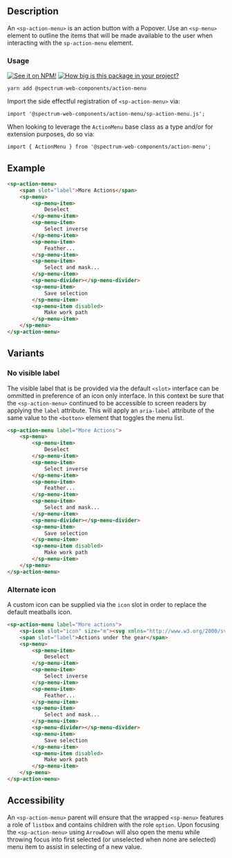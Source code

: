 ## Description

An `<sp-action-menu>` is an action button with a Popover. Use an `<sp-menu>` element to outline the items that will be made available to the user when interacting with the `sp-action-menu` element.

### Usage

[![See it on NPM!](https://img.shields.io/npm/v/@spectrum-web-components/action-menu?style=for-the-badge)](https://www.npmjs.com/package/@spectrum-web-components/action-menu)
[![How big is this package in your project?](https://img.shields.io/bundlephobia/minzip/@spectrum-web-components/action-menu?style=for-the-badge)](https://bundlephobia.com/result?p=@spectrum-web-components/action-menu)

```
yarn add @spectrum-web-components/action-menu
```

Import the side effectful registration of `<sp-action-menu>` via:

```
import '@spectrum-web-components/action-menu/sp-action-menu.js';
```

When looking to leverage the `ActionMenu` base class as a type and/or for extension purposes, do so via:

```
import { ActionMenu } from '@spectrum-web-components/action-menu';
```

## Example

<!-- prettier-ignore -->
```html
<sp-action-menu>
    <span slot="label">More Actions</span>
    <sp-menu>
        <sp-menu-item>
            Deselect
        </sp-menu-item>
        <sp-menu-item>
            Select inverse
        </sp-menu-item>
        <sp-menu-item>
            Feather...
        </sp-menu-item>
        <sp-menu-item>
            Select and mask...
        </sp-menu-item>
        <sp-menu-divider></sp-menu-divider>
        <sp-menu-item>
            Save selection
        </sp-menu-item>
        <sp-menu-item disabled>
            Make work path
        </sp-menu-item>
    </sp-menu>
</sp-action-menu>
```

## Variants

### No visible label

The visible label that is be provided via the default `<slot>` interface can be ommitted in preference of an icon only interface. In this context be sure that the `<sp-action-menu>` continued to be accessible to screen readers by applying the `label` attribute. This will apply an `aria-label` attribute of the same value to the `<botton>` element that toggles the menu list.

<!-- prettier-ignore -->
```html
<sp-action-menu label="More Actions">
    <sp-menu>
        <sp-menu-item>
            Deselect
        </sp-menu-item>
        <sp-menu-item>
            Select inverse
        </sp-menu-item>
        <sp-menu-item>
            Feather...
        </sp-menu-item>
        <sp-menu-item>
            Select and mask...
        </sp-menu-item>
        <sp-menu-divider></sp-menu-divider>
        <sp-menu-item>
            Save selection
        </sp-menu-item>
        <sp-menu-item disabled>
            Make work path
        </sp-menu-item>
    </sp-menu>
</sp-action-menu>
```

### Alternate icon

A custom icon can be supplied via the `icon` slot in order to replace the default meatballs icon.

<sp-icons-medium></sp-icons-medium>

<!-- prettier-ignore -->
```html
<sp-action-menu label="More actions">
    <sp-icon slot="icon" size="m"><svg xmlns="http://www.w3.org/2000/svg" height="18" viewBox="0 0 18 18" width="18"><rect id="Canvas" fill="#ff13dc" opacity="0" width="18" height="18" /><path class="a" d="M16.45,7.8965H14.8945a5.97644,5.97644,0,0,0-.921-2.2535L15.076,4.54a.55.55,0,0,0,.00219-.77781L15.076,3.76l-.8365-.836a.55.55,0,0,0-.77781-.00219L13.4595,2.924,12.357,4.0265a5.96235,5.96235,0,0,0-2.2535-.9205V1.55a.55.55,0,0,0-.55-.55H8.45a.55.55,0,0,0-.55.55V3.106a5.96235,5.96235,0,0,0-2.2535.9205l-1.1-1.1025a.55.55,0,0,0-.77781-.00219L3.7665,2.924,2.924,3.76a.55.55,0,0,0-.00219.77781L2.924,4.54,4.0265,5.643a5.97644,5.97644,0,0,0-.921,2.2535H1.55a.55.55,0,0,0-.55.55V9.55a.55.55,0,0,0,.55.55H3.1055a5.967,5.967,0,0,0,.921,2.2535L2.924,13.4595a.55.55,0,0,0-.00219.77782l.00219.00218.8365.8365a.55.55,0,0,0,.77781.00219L4.5405,15.076,5.643,13.9735a5.96235,5.96235,0,0,0,2.2535.9205V16.45a.55.55,0,0,0,.55.55H9.55a.55.55,0,0,0,.55-.55V14.894a5.96235,5.96235,0,0,0,2.2535-.9205L13.456,15.076a.55.55,0,0,0,.77782.00219L14.236,15.076l.8365-.8365a.55.55,0,0,0,.00219-.77781l-.00219-.00219L13.97,12.357a5.967,5.967,0,0,0,.921-2.2535H16.45a.55.55,0,0,0,.55-.55V8.45a.55.55,0,0,0-.54649-.55349ZM11.207,9A2.207,2.207,0,1,1,9,6.793H9A2.207,2.207,0,0,1,11.207,9Z" /></svg></sp-icon>
    <span slot="label">Actions under the gear</span>
    <sp-menu>
        <sp-menu-item>
            Deselect
        </sp-menu-item>
        <sp-menu-item>
            Select inverse
        </sp-menu-item>
        <sp-menu-item>
            Feather...
        </sp-menu-item>
        <sp-menu-item>
            Select and mask...
        </sp-menu-item>
        <sp-menu-divider></sp-menu-divider>
        <sp-menu-item>
            Save selection
        </sp-menu-item>
        <sp-menu-item disabled>
            Make work path
        </sp-menu-item>
    </sp-menu>
</sp-action-menu>
```

## Accessibility

An `<sp-action-menu>` parent will ensure that the wrapped `<sp-menu>` features a role of `listbox` and contains children with the role `option`. Upon focusing the `<sp-action-menu>` using `ArrowDown` will also open the menu while throwing focus into first selected (or unselected when none are selected) menu item to assist in selecting of a new value.
